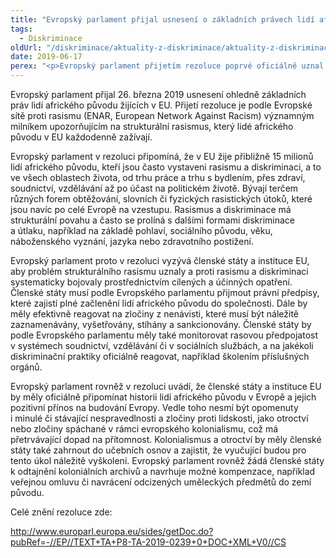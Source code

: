 ```yaml
---
title: "Evropský parlament přijal usnesení o základních právech lidí afrického původu v EU"
tags:
  - Diskriminace
oldUrl: "/diskriminace/aktuality-z-diskriminace/aktuality-z-diskriminace-2019/evropsky-parlament-prijal-usneseni-o-zakladnich-pravech-lidi-africkeho-puvodu-v-eu/"
date: 2019-06-17
perex: "<p>Evropský parlament přijetím rezoluce poprvé oficiálně uznal specifický rasismus a diskriminaci, kterým v EU čelí lidé afrického původu.</p>"
---
```


<!-- imported from the old website -->

<p>Evropský parlament přijal 26. března 2019 usnesení ohledně základních práv lidí afrického původu žijících v EU. Přijetí rezoluce je podle Evropské sítě proti rasismu (ENAR, European Network Against Racism) významným milníkem upozorňujícím na strukturální rasismus, který lidé afrického původu v EU každodenně zažívají. </p> <p>Evropský parlament v rezoluci připomíná, že v EU žije přibližně 15 milionů lidí afrického původu, kteří jsou často vystaveni rasismu a diskriminaci, a to ve všech oblastech života, od trhu práce a trhu s bydlením, přes zdraví, soudnictví, vzdělávání až po účast na politickém životě. Bývají terčem různých forem obtěžování, slovních či fyzických rasistických útoků, které jsou navíc po celé Evropě na vzestupu. Rasismus a diskriminace má strukturální povahu a často se prolíná s dalšími formami diskriminace a útlaku, například na základě pohlaví, sociálního původu, věku, náboženského vyznání, jazyka nebo zdravotního postižení.</p> <p>Evropský parlament proto v rezoluci vyzývá členské státy a instituce EU, aby problém strukturálního rasismu uznaly a proti rasismu a diskriminaci systematicky bojovaly prostřednictvím cílených a účinných opatření. Členské státy musí podle Evropského parlamentu přijmout právní předpisy, které zajistí plné začlenění lidí afrického původu do společnosti. Dále by měly efektivně reagovat na zločiny z nenávisti, které musí být náležitě zaznamenávány, vyšetřovány, stíhány a sankcionovány. Členské státy by podle Evropského parlamentu měly také monitorovat rasovou předpojatost v systémech soudnictví, vzdělávání či v sociálních službách, a na jakékoli diskriminační praktiky oficiálně reagovat, například školením příslušných orgánů. </p> <p>Evropský parlament rovněž v rezoluci uvádí, že členské státy a instituce EU by měly oficiálně připomínat historii lidí afrického původu v Evropě a jejich pozitivní přínos na budování Evropy. Vedle toho nesmí být opomenuty i minulé či stávající nespravedlnosti a zločiny proti lidskosti, jako otroctví nebo zločiny spáchané v rámci evropského kolonialismu, což má přetrvávající dopad na přítomnost. Kolonialismus a otroctví by měly členské státy také zahrnout do učebních osnov a zajistit, že vyučující budou pro tento úkol náležitě vyškoleni. Evropský parlament rovněž žádá členské státy k odtajnění koloniálních archivů a navrhuje možné kompenzace, například veřejnou omluvu či navrácení odcizených uměleckých předmětů do zemí původu.</p> <p>Celé znění rezoluce zde:</p> <a title="Otevření do nového okna" href="http://www.europarl.europa.eu/sides/getDoc.do?pubRef=-//EP//TEXT+TA+P8-TA-2019-0239+0+DOC+XML+V0//CS" target="_blank">http://www.europarl.europa.eu/sides/getDoc.do?pubRef=-//EP//TEXT+TA+P8-TA-2019-0239+0+DOC+XML+V0//CS</a> <img alt="" src="https://www.ochrance.cz/typo3/ext/od_linkdesc/icons/external.gif" class="od_linkdesc_icon_external" />
